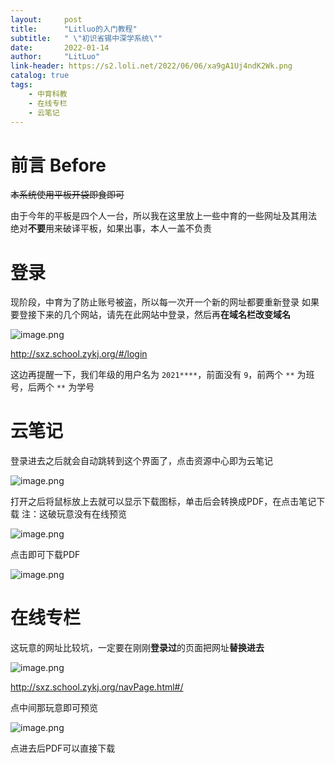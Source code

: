 ```yaml
---
layout:     post
title:      "Litluo的入门教程"
subtitle:   " \"初识省锡中深学系统\""
date:       2022-01-14
author:     "LitLuo"
link-header: https://s2.loli.net/2022/06/06/xa9gA1Uj4ndK2Wk.png
catalog: true
tags:
    - 中育科教
    - 在线专栏
    - 云笔记
---
```


# 前言 Before

~~本系统使用平板开袋即食即可~~

由于今年的平板是四个人一台，所以我在这里放上一些中育的一些网址及其用法
绝对**不要**用来破译平板，如果出事，本人一盖不负责

# 登录

现阶段，中育为了防止账号被盗，所以每一次开一个新的网址都要重新登录
如果要登接下来的几个网站，请先在此网站中登录，然后再**在域名栏改变域名**

![image.png](https://s2.loli.net/2022/06/06/KRcQCMmx186VXjG.png)

<http://sxz.school.zykj.org/#/login>

这边再提醒一下，我们年级的用户名为 `2021****`，前面没有 `9`，前两个 `**` 为班号，后两个 `**` 为学号

# 云笔记

登录进去之后就会自动跳转到这个界面了，点击资源中心即为云笔记

![image.png](https://s2.loli.net/2022/06/06/sCgJKy7cvZHwSjp.png)

打开之后将鼠标放上去就可以显示下载图标，单击后会转换成PDF，在点击笔记下载
注：这破玩意没有在线预览

![image.png](https://s2.loli.net/2022/06/06/SdYwb9TQEWLapPr.png)

点击即可下载PDF

![image.png](https://s2.loli.net/2022/06/06/pqWn4dhJvfk6gRY.png)

# 在线专栏

这玩意的网址比较坑，一定要在刚刚**登录过**的页面把网址**替换进去**

![image.png](https://s2.loli.net/2022/06/06/R3U69ogbF7dWX8T.png)

<http://sxz.school.zykj.org/navPage.html#/>

点中间那玩意即可预览

![image.png](https://s2.loli.net/2022/06/06/cmMJZfgzTKqusyW.png)

点进去后PDF可以直接下载
